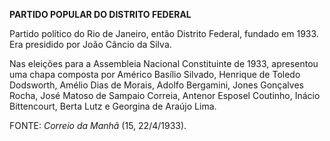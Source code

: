 **PARTIDO POPULAR DO DISTRITO FEDERAL**

Partido político do Rio de Janeiro, então Distrito Federal, fundado em
1933. Era presidido por João Câncio da Silva.

Nas eleições para a Assembleia Nacional Constituinte de 1933, apresentou
uma chapa composta por Américo Basílio Silvado, Henrique de Toledo
Dodsworth, Amélio Dias de Morais, Adolfo Bergamini, Jones Gonçalves
Rocha, José Matoso de Sampaio Correia, Antenor Esposel Coutinho, Inácio
Bittencourt, Berta Lutz e Georgina de Araújo Lima.

FONTE: *Correio da Manhã* (15, 22/4/1933).
